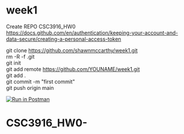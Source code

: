 # week1
Create REPO CSC3916_HW0 <br/>
https://docs.github.com/en/authentication/keeping-your-account-and-data-secure/creating-a-personal-access-token <br />

git clone https://github.com/shawnmccarthy/week1.git <br/>
rm -R -f .git <br/>
git init <br/>
git add remote https://github.com/YOUNAME/week1.git <br/>
git add . <br/>
git commit -m "first commit" <br/>
git push origin main <br/>

[![Run in Postman](https://run.pstmn.io/button.svg)](https://app.getpostman.com/run-collection/3701afbe3191ae18ab24)
# CSC3916_HW0-
